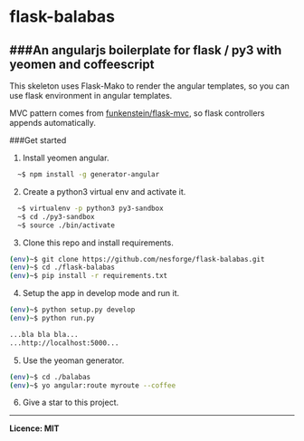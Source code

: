 flask-balabas
=============

###An angularjs boilerplate for flask / py3 with yeomen and coffeescript
--------------------------------------------------------------------------------

This skeleton uses Flask-Mako to render the angular templates,
so you can use flask environment in angular templates.

MVC pattern comes from  [funkenstein/flask-mvc](https://github.com/funkenstein/flask-mvc),
so flask controllers appends automatically.

###Get started

  1. Install yeomen angular.
```sh
  ~$ npm install -g generator-angular
```


  2. Create a python3 virtual env and activate it.
```sh
  ~$ virtualenv -p python3 py3-sandbox
  ~$ cd ./py3-sandbox
  ~$ source ./bin/activate
```


  3. Clone this repo and install requirements.
```sh
(env)~$ git clone https://github.com/nesforge/flask-balabas.git
(env)~$ cd ./flask-balabas
(env)~$ pip install -r requirements.txt
```

  4. Setup the app in develop mode and run it.
```sh
(env)~$ python setup.py develop
(env)~$ python run.py

...bla bla bla...
...http://localhost:5000...
```

  5. Use the yeoman generator.
```sh
(env)~$ cd ./balabas
(env)~$ yo angular:route myroute --coffee
```

  6. Give a star to this project.

--------------------------------------------------------------------------------
****Licence: MIT****

